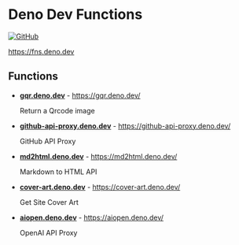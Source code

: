 # Deno Dev Functions

[![GitHub](https://img.shields.io/badge/github-%23121011.svg?style=for-the-badge&logo=github&logoColor=white)](https://github.com/KusStar/deno-serverless-functions)

<https://fns.deno.dev>

## Functions

- [**gqr.deno.dev**](https://github.com/KusStar/deno-serverless-functions/tree/main/gqr.deno.dev) - <https://gqr.deno.dev/>

  Return a Qrcode image

- [**github-api-proxy.deno.dev**](https://github.com/KusStar/deno-serverless-functions/tree/main/github-api-proxy.deno.dev) - <https://github-api-proxy.deno.dev/>

  GitHub API Proxy

- [**md2html.deno.dev**](https://github.com/KusStar/deno-serverless-functions/tree/main/md2html.deno.dev) - <https://md2html.deno.dev/>

  Markdown to HTML API

- [**cover-art.deno.dev**](https://github.com/KusStar/deno-serverless-functions/tree/main/cover-art.deno.dev) - <https://cover-art.deno.dev/>

  Get Site Cover Art

- [**aiopen.deno.dev**](https://github.com/KusStar/deno-serverless-functions/tree/main/aiopen.deno.dev) - <https://aiopen.deno.dev/>

  OpenAI API Proxy

